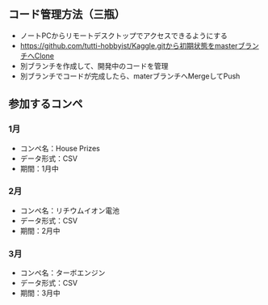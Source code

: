 ## コード管理方法（三瓶）
- ノートPCからリモートデスクトップでアクセスできるようにする
- https://github.com/tutti-hobbyist/Kaggle.gitから初期状態をmasterブランチへClone
- 別ブランチを作成して、開発中のコードを管理
- 別ブランチでコードが完成したら、materブランチへMergeしてPush

## 参加するコンペ
### 1月
- コンペ名：House Prizes
- データ形式：CSV
- 期間：1月中

### 2月
- コンペ名：リチウムイオン電池
- データ形式：CSV
- 期間：2月中

### 3月
- コンペ名：ターボエンジン
- データ形式：CSV
- 期間：3月中
